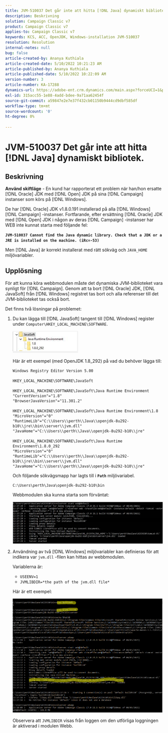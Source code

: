 ```yaml
---
title: JVM-510037 Det går inte att hitta [!DNL Java] dynamiskt bibliotek.
description: Beskrivning
solution: Campaign Classic v7
product: Campaign Classic v7
applies-to: Campaign Classic v7
keywords: KCS, ACC, OpenJDK, Windows-installation JVM-510037
resolution: Resolution
internal-notes: null
bug: false
article-created-by: Ananya Kuthiala
article-created-date: 5/10/2022 10:21:23 AM
article-published-by: Ananya Kuthiala
article-published-date: 5/10/2022 10:22:09 AM
version-number: 3
article-number: KA-17288
dynamics-url: https://adobe-ent.crm.dynamics.com/main.aspx?forceUCI=1&pagetype=entityrecord&etn=knowledgearticle&id=dbe864eb-4ad0-ec11-a7b5-0022480a8e40
exl-id: 315acc55-1e88-4add-bdee-9a71aa62454f
source-git-commit: a59847e2e7e37f432cb01150b9444cd9dbf585df
workflow-type: tm+mt
source-wordcount: '0'
ht-degree: 0%

---
```


# JVM-510037 Det går inte att hitta [!DNL Java] dynamiskt bibliotek.

## Beskrivning

<b>Använd skiftläge</b> - En kund har rapporterat ett problem när han/hon ersatte [!DNL Oracle] JDK med [!DNL Open] JDK på sina [!DNL Campaign] instanser som körs på [!DNL Windows].

De har [!DNL Oracle] JDK v1.8.0.191 installerad på alla [!DNL Windows] [!DNL Campaign] -instanser. Fortfarande, efter ersättning [!DNL Oracle] JDK med [!DNL Open] JDK i någon av deras [!DNL Campaign] -instanser har WEB inte kunnat starta med följande fel:

<b>`JVM-510037 Cannot find the Java dynamic library. Check that a JDK or a JRE is installed on the machine. (iRc=-53)`</b>

Men [!DNL Java] är korrekt installerat med rätt sökväg och `JAVA_HOME` miljövariabler.

## Upplösning

För att kunna köra webbmodulen måste det dynamiska JVM-biblioteket vara synligt för [!DNL Campaign]. Genom att ta bort [!DNL Oracle] JDK, [!DNL JavaSoft] från [!DNL Windows] registret tas bort och alla referenser till det JVM-biblioteket tas också bort.

Det finns två lösningar på problemet:

1. Du kan lägga till [!DNL JavaSoft] tangent till [!DNL Windows] register under `Computer\HKEY_LOCAL_MACHINE\SOFTWARE`.

   ![](assets/de72732e-d310-ec11-b6e6-000d3a597e01.png)

   Här är ett exempel (med OpenJDK 1.8_292) på vad du behöver lägga till:

   ```
   Windows Registry Editor Version 5.00
   
   HKEY_LOCAL_MACHINE\SOFTWARE\JavaSoft
   
   HKEY_LOCAL_MACHINE\SOFTWARE\JavaSoft\Java Runtime Environment
   "CurrentVersion"="1.8"
   "BrowserJavaVersion"="11.301.2"
   
   HKEY_LOCAL_MACHINE\SOFTWARE\JavaSoft\Java Runtime Environment\1.8
   "MicroVersion"="0"
   "RuntimeLib"="C:\\Users\\perth\\Java\\openjdk-8u292-b10\\jre\\bin\\server\\jvm.dll"
   "JavaHome"="C:\\Users\\perth\\Java\\openjdk-8u292-b10\\jre"
   
   HKEY_LOCAL_MACHINE\SOFTWARE\JavaSoft\Java Runtime Environment\1.8.0_292
   "MicroVersion"="0"
   "RuntimeLib"="C:\\Users\\perth\\Java\\openjdk-8u292-b10\\jre\\bin\\server\\jvm.dll"
   "JavaHome"="C:\\Users\\perth\\Java\\openjdk-8u292-b10\\jre"
   ```

   Och följande sökvägsmapp har lagts till i <b>`Path`</b> miljövariabel.

   ```
   C:\Users\perth\Java\openjdk-8u292-b10\bin
   ```

   Webbmodulen ska kunna starta som förväntat:

   ![](assets/f9d275cf-d910-ec11-b6e6-000d3a597e01.png)

1. Användning av två [!DNL Windows] miljövariabler kan definieras för att indikera var `jvm.dll` -filen kan hittas av webbmodulen.

   Variablerna är:

   - `USEENV=1`
   - `JVMLIBDIR=*the path of the jvm.dll file*`

   Här är ett exempel:

   ![](assets/108e8694-d814-ec11-b6e6-002248047155.png)

   Observera att `JVMLIBDIR` visas från loggen om den utförliga loggningen är aktiverad i modulen Webb.
